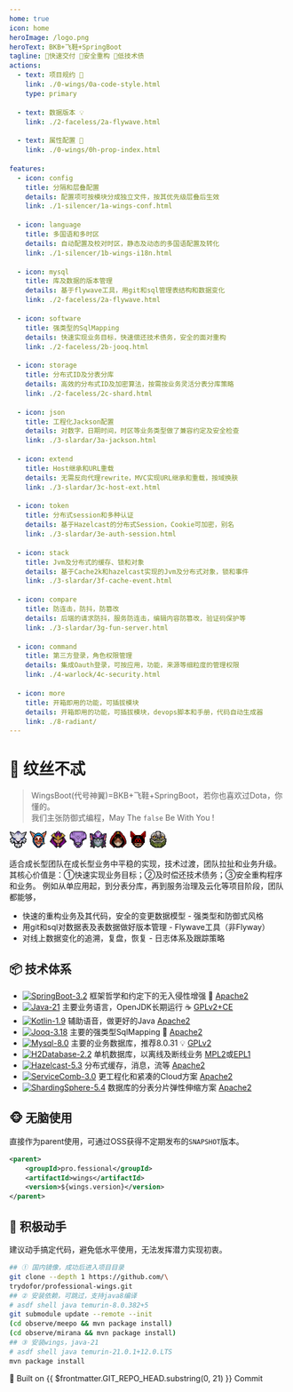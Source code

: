 ```yaml
---
home: true
icon: home
heroImage: /logo.png
heroText: BKB+飞鞋+SpringBoot
tagline: 🎉快速交付 🧩安全重构 🍵低技术债
actions:
  - text: 项目规约 🔖
    link: ./0-wings/0a-code-style.html
    type: primary

  - text: 数据版本 💡
    link: ./2-faceless/2a-flywave.html

  - text: 属性配置 🧭
    link: ./0-wings/0h-prop-index.html

features:
  - icon: config
    title: 分隔和层叠配置
    details: 配置项可按模块分成独立文件，按其优先级层叠后生效
    link: ./1-silencer/1a-wings-conf.html

  - icon: language
    title: 多国语和多时区
    details: 自动配置及校对时区，静态及动态的多国语配置及转化
    link: ./1-silencer/1b-wings-i18n.html

  - icon: mysql
    title: 库及数据的版本管理
    details: 基于flywave工具，用git和sql管理表结构和数据变化
    link: ./2-faceless/2a-flywave.html

  - icon: software
    title: 强类型的SqlMapping
    details: 快速实现业务目标，快速偿还技术债务，安全的面对重构
    link: ./2-faceless/2b-jooq.html

  - icon: storage
    title: 分布式ID及分表分库
    details: 高效的分布式ID及加密算法，按需按业务灵活分表分库策略
    link: ./2-faceless/2c-shard.html

  - icon: json
    title: 工程化Jackson配置
    details: 对数字，日期时间，时区等业务类型做了兼容约定及安全检查
    link: ./3-slardar/3a-jackson.html

  - icon: extend
    title: Host继承和URL重载
    details: 无需反向代理rewrite，MVC实现URL继承和重载，按域换肤
    link: ./3-slardar/3c-host-ext.html

  - icon: token
    title: 分布式session和多种认证
    details: 基于Hazelcast的分布式Session，Cookie可加密，别名
    link: ./3-slardar/3e-auth-session.html

  - icon: stack
    title: Jvm及分布式的缓存、锁和对象
    details: 基于Cache2k和hazelcast实现的Jvm及分布式对象，锁和事件
    link: ./3-slardar/3f-cache-event.html

  - icon: compare
    title: 防连击，防抖，防篡改
    details: 后端的请求防抖，服务防连击，编辑内容防篡改，验证码保护等
    link: ./3-slardar/3g-fun-server.html

  - icon: command
    title: 第三方登录，角色权限管理
    details: 集成Oauth登录，可按应用，功能，来源等细粒度的管理权限
    link: ./4-warlock/4c-security.html

  - icon: more
    title: 开箱即用的功能，可插拔模块
    details: 开箱即用的功能，可插拔模块，devops脚本和手册，代码自动生成器
    link: ./8-radiant/
---
```


<!-- markdownlint-disable MD025 -->
# 🥾 纹丝不忒

> WingsBoot(代号神翼)=BKB+飞鞋+SpringBoot，若你也喜欢过Dota，你懂的。  
> 我们主张防御式编程，May The `false` Be With You !

![mirana](/mirana_minimap_icon.png)
![meepo](/meepo_minimap_icon.png)
![silencer](/silencer_minimap_icon.png)
![faceless](/faceless_minimap_icon.png)
![slardar](/slardar_minimap_icon.png)
![warlock](/warlock_minimap_icon.png)
![batrider](/batrider_minimap_icon.png)
![tiny](/tiny_minimap_icon.png)

适合成长型团队在成长型业务中平稳的实现，技术过渡，团队拉扯和业务升级。
其核心价值是：①快速实现业务目标；②及时偿还技术债务；③安全重构程序和业务。
例如从单应用起，到分表分库，再到服务治理及云化等项目阶段，团队都能够，

* 快速的重构业务及其代码，安全的变更数据模型 - 强类型和防御式风格
* 用git和sql对数据表及表数据做好版本管理 - Flywave工具（非Flyway）
* 对线上数据变化的追溯，复盘，恢复 - 日志体系及跟踪策略

## 📦 技术体系

<!-- markdownlint-disable MD013 -->
* [![SpringBoot-3.2](https://img.shields.io/badge/springboot-3.2-green?logo=springboot)](https://spring.io/projects/spring-boot) 框架哲学和约定下的无入侵性增强 🌱 [Apache2]
* [![Java-21](https://img.shields.io/badge/java-21-gold)](https://adoptium.net/temurin/releases/?version=17) 主要业务语言，OpenJDK长期运行 ☕️ [GPLv2+CE]
* [![Kotlin-1.9](https://img.shields.io/badge/kotlin-1.9-gold)](https://kotlinlang.org/docs/reference/) 辅助语音，做更好的Java [Apache2]
* [![Jooq-3.18](https://img.shields.io/badge/jooq-3.18-cyan)](https://www.jooq.org/download/)  主要的强类型SqlMapping 🏅 [Apache2]
* [![Mysql-8.0](https://img.shields.io/badge/mysql-8.0-blue)](https://dev.mysql.com/downloads/mysql/) 主要的业务数据库，推荐8.0.31 💡 [GPLv2]
* [![H2Database-2.2](https://img.shields.io/badge/h2db-2.12-blue)](https://h2database.com/html/main.html) 单机数据库，以离线及断线业务 [MPL2]或[EPL1]
* [![Hazelcast-5.3](https://img.shields.io/badge/hazelcast-5.3-violet)](https://docs.hazelcast.com/hazelcast/) 分布式缓存，消息，流等 [Apache2]
* [![ServiceComb-3.0](https://img.shields.io/badge/servicecomb-3.0-violet)](https://servicecomb.apache.org) 更工程化和紧凑的Cloud方案 [Apache2]
* [![ShardingSphere-5.4](https://img.shields.io/badge/shardingsphere-5.4-violet)](https://shardingsphere.apache.org) 数据库的分表分片弹性伸缩方案 [Apache2]

[Apache2]: https://www.apache.org/licenses/LICENSE-2.0
[GPLv2+CE]: https://openjdk.org/legal/gplv2+ce.html
[GPLv2]: http://www.gnu.org/licenses/old-licenses/gpl-2.0.html
[MPL2]: https://www.mozilla.org/MPL/2.0
[EPL1]: https://opensource.org/licenses/eclipse-1.0.php

## 🐵 无脑使用

直接作为parent使用，可通过OSS获得不定期发布的`SNAPSHOT`版本。

```xml
<parent>
    <groupId>pro.fessional</groupId>
    <artifactId>wings</artifactId>
    <version>${wings.version}</version>
</parent>
```

## 🦁 积极动手

建议动手搞定代码，避免低水平使用，无法发挥潜力实现初衷。

```bash
## ① 国内镜像，成功后进入项目目录
git clone --depth 1 https://github.com/\
trydofor/professional-wings.git
## ② 安装依赖，可跳过，支持java8编译
# asdf shell java temurin-8.0.382+5
git submodule update --remote --init
(cd observe/meepo && mvn package install)
(cd observe/mirana && mvn package install)
## ③ 安装wings，java-21
# asdf shell java temurin-21.0.1+12.0.LTS
mvn package install
```

🚀 Built on <a :href="'https://github.com/fessionalpro/wings-doc/commits/' + $frontmatter.GIT_REPO_HEAD.substring(11)" target="_blank"> {{ $frontmatter.GIT_REPO_HEAD.substring(0, 21) }} </a> Commit
